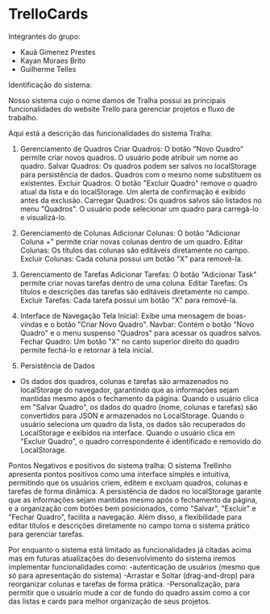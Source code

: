 # TrelloCards

 Integrantes do grupo:
  - Kauã Gimenez Prestes
  - Kayan Moraes Brito
  - Guilherme Telles

Identificação do sistema:

Nosso sistema cujo o nome damos de Tralha possui as principais funcionalidades do website Trello para gerenciar projetos e fluxo de trabalho.

Aqui está a descrição das funcionalidades do sistema Tralha: 

1. Gerenciamento de Quadros
  Criar Quadros:
    O botão "Novo Quadro" permite criar novos quadros.
    O usuário pode atribuir um nome ao quadro.
  Salvar Quadros:
    Os quadros podem ser salvos no localStorage para persistência de dados.
    Quadros com o mesmo nome substituem os existentes.
  Excluir Quadros:
    O botão "Excluir Quadro" remove o quadro atual da lista e do localStorage.
    Um alerta de confirmação é exibido antes da exclusão.
  Carregar Quadros:
    Os quadros salvos são listados no menu "Quadros".
    O usuário pode selecionar um quadro para carregá-lo e visualizá-lo.
   
2. Gerenciamento de Colunas
  Adicionar Colunas:
    O botão "Adicionar Coluna +" permite criar novas colunas dentro de um quadro.
  Editar Colunas:
    Os títulos das colunas são editáveis diretamente no campo.
  Excluir Colunas:
    Cada coluna possui um botão "X" para removê-la.

3. Gerenciamento de Tarefas
  Adicionar Tarefas:
    O botão "Adicionar Task" permite criar novas tarefas dentro de uma coluna.
  Editar Tarefas:
    Os títulos e descrições das tarefas são editáveis diretamente no campo.
  Excluir Tarefas:
    Cada tarefa possui um botão "X" para removê-la.

4. Interface de Navegação
  Tela Inicial:
    Exibe uma mensagem de boas-vindas e o botão "Criar Novo Quadro".
  Navbar:
    Contém o botão "Novo Quadro" e o menu suspenso "Quadros" para acessar os quadros salvos.
  Fechar Quadro:
    Um botão "X" no canto superior direito do quadro permite fechá-lo e retornar à tela inicial.

5. Persistência de Dados
 - Os dados dos quadros, colunas e tarefas são armazenados no localStorage do navegador, garantindo que as informações sejam mantidas mesmo após o fechamento da página.
  Quando o usuário clica em "Salvar Quadro", os dados do quadro (nome, colunas e tarefas) são convertidos para JSON e armazenados no LocalStorage.
  Quando o usuário seleciona um quadro da lista, os dados são recuperados do LocalStorage e exibidos na interface.
  Quando o usuário clica em "Excluir Quadro", o quadro correspondente é identificado e removido do LocalStorage.



Pontos Negativos e positivos do sistema tralha:
O sistema Trellinho apresenta pontos positivos como uma interface simples e intuitiva, permitindo que os usuários criem, editem e excluam quadros, colunas e tarefas de forma dinâmica. A persistência de dados no localStorage garante que as informações sejam mantidas mesmo após o fechamento da página, e a organização com botões bem posicionados, como "Salvar", "Excluir" e "Fechar Quadro", facilita a navegação. Além disso, a flexibilidade para editar títulos e descrições diretamente no campo torna o sistema prático para gerenciar tarefas.

Por enquanto o sistema está limitado as funcionalidades já citadas acima mas em futuras atualizações do desenvolvimento do sistema iremos implementar funcionalidades como:
 -autenticação de usuários (mesmo que só para apresentação do sistema)
 -Arrastar e Soltar (drag-and-drop) para reorganizar colunas e tarefas de forma prática. 
 -Personalização, para permitir que o usuário mude a cor de fundo do quadro assim como a cor das listas e cards para melhor organização de seus projetos.


